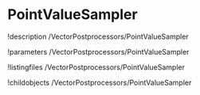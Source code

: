 <!-- MOOSE Documentation Stub: Remove this when content is added. -->

# PointValueSampler
!description /VectorPostprocessors/PointValueSampler

!parameters /VectorPostprocessors/PointValueSampler

!listingfiles /VectorPostprocessors/PointValueSampler

!childobjects /VectorPostprocessors/PointValueSampler
